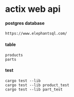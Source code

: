 # actix web api

#### **postgres database**
    https://www.elephantsql.com/

#### **table**
    products
    parts

#### **test**
    cargo test --lib
    cargo test --lib product_test
    cargo test --lib part_test
